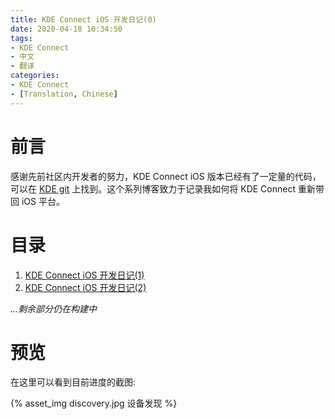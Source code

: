 ```yaml
---
title: KDE Connect iOS 开发日记(0)
date: 2020-04-18 10:34:50
tags:
- KDE Connect
- 中文
- 翻译
categories:
- KDE Connect
- [Translation, Chinese]
---
```


# 前言

感谢先前社区内开发者的努力，KDE Connect iOS 版本已经有了一定量的代码，可以在 [KDE git](https://cgit.kde.org/scratch/yangqiao/kdeconnect-ios.git/) 上找到。这个系列博客致力于记录我如何将 KDE Connect 重新带回 iOS 平台。

# 目录

1. [KDE Connect iOS 开发日记(1)](2020/04/18/KDEConnect-iOS-dev-dairy-ZHCN-1/)
2. [KDE Connect iOS 开发日记(2)](2020/04/19/KDEConnect-iOS-dev-dairy-ZHCN-2/)

*...剩余部分仍在构建中*

# 预览

在这里可以看到目前进度的截图:

{% asset_img discovery.jpg 设备发现 %}
